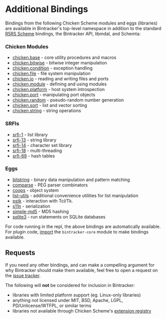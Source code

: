 # Additional Bindings

Bindings from the following Chicken Scheme modules and eggs (libraries) are available in Bintracker's top-level namespace in addition to the standard [R5RS Scheme](https://conservatory.scheme.org/schemers/Documents/Standards/R5RS/) bindings, the Bintracker API, libmdal, and Schemta:


### Chicken Modules

- [chicken.base](https://wiki.call-cc.org/man/5/Module%20(chicken%20base)) - core utility procedures and macros
- [chicken.bitwise](https://wiki.call-cc.org/man/5/Module%20(chicken%20bitwise)) - bitwise integer manipulation
- [chicken.condition](https://wiki.call-cc.org/man/5/Module%20(chicken%20condition)) - exception handling
- [chicken.file](https://wiki.call-cc.org/man/5/Module%20(chicken%20file)) - file system manipulation
- [chicken.io](https://wiki.call-cc.org/man/5/Module%20(chicken%20io)) - reading and writing files and ports
- [chicken.module](https://wiki.call-cc.org/man/5/Modules) - defining and using modules
- [chicken.platform](https://wiki.call-cc.org/man/5/Module%20(chicken%20platform)) - host system introspection
- [chicken.port](https://wiki.call-cc.org/man/5/Module%20(chicken%20port)) - manipulating port objects
- [chicken.random](https://wiki.call-cc.org/man/5/Module%20(chicken%20random)) - pseudo-random number generation
- [chicken.sort](https://wiki.call-cc.org/man/5/Module%20(chicken%20sort)) - list and vector sorting
- [chicken.string](https://wiki.call-cc.org/man/5/Module%20(chicken%20string)) - string operations


### SRFIs

- [srfi-1](https://wiki.call-cc.org/eggref/5/srfi-1) - list library
- [srfi-13](https://wiki.call-cc.org/eggref/5/srfi-13) - string library
- [srfi-14](https://wiki.call-cc.org/eggref/5/srfi-14) - character set library
- [srfi-18](https://wiki.call-cc.org/eggref/5/srfi-18) - multi-threading
- [srfi-69](https://wiki.call-cc.org/eggref/5/srfi-69) - hash tables


### Eggs

- [bitstring](https://wiki.call-cc.org/eggref/5/bitstring) - binary data manipulation and pattern matching
- [comparse](https://wiki.call-cc.org/eggref/5/comparse) - PEG parser combinators
- [coops](https://wiki.call-cc.org/eggref/5/coops) - object system
- [list-utils](https://wiki.call-cc.org/eggref/5/list-utils) - additional convenience utilities for list manipulation
- [pstk](https://wiki.call-cc.org/eggref/5/pstk) - interaction with Tcl/Tk.
- [s11n](https://wiki.call-cc.org/eggref/5/s11n) - serialization
- [simple-md5](https://wiki.call-cc.org/eggref/5/simple-md5) - MD5 hashing
- [sqlite3](https://wiki.call-cc.org/eggref/5/sqlite3) - run statements on SQLite databases


For code running in the repl, the above bindings are automatically available. For plugin code, [import](https://api.call-cc.org/5/doc/chicken/modules/import) the `bintracker-core` module to make bindings available.


## Requests

If you need any other bindings, and can make a compelling argument for why Bintracker should make them available, feel free to open a request on the [issue tracker](https://github.com/bintracker/bintracker/issues).

The following will **not** be considered for inclusion in Bintracker:

- libraries with limited platform support (eg. Linux-only libraries)
- anything not licensed under MIT, BSD, Apache, LGPL, PD/Unlicense/WTFPL, or similar terms
- libraries not available through Chicken Scheme's [extension registry](https://eggs.call-cc.org/5/)

